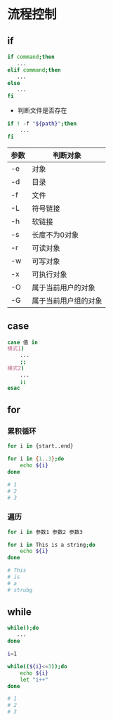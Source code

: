 <!--
 * @Description: 
 * @Version: 1.0
 * @Author: DaLao
 * @Email:  
 * @Date: 2021-07-08 14:50:52
 * @LastEditors: dalao
 * @LastEditTime: 2023-04-15 10:52:08
-->

# 流程控制

## if

```sh
if command;then
   ...
elif command;then
   ...
else
   ...
fi
```

- 判断文件是否存在
  
```sh
if ! -f "${path}";then
    ...    
fi
```

| 参数 | 判断对象             |
| ---- | -------------------- |
| -e   | 对象                 |
| -d   | 目录                 |
| -f   | 文件                 |
| -L   | 符号链接             |
| -h   | 软链接               |
| -s   | 长度不为0对象        |
| -r   | 可读对象             |
| -w   | 可写对象             |
| -x   | 可执行对象           |
| -O   | 属于当前用户的对象   |
| -G   | 属于当前用户组的对象 |

## case

```sh
case 值 in
模式1)
    ...
    ;;
模式2)
    ...
    ;;
esac
```

## for

### 累积循环

```sh
for i in {start..end}
```

```sh
for i in {1..3};do
    echo ${i}
done

# 1
# 2
# 3
```

### 遍历

```sh
for i in 参数1 参数2 参数3
```

```sh
for i in This is a string;do
    echo ${i}
done

# This
# is
# a
# strubg
```

## while

```sh
while();do
   ...
done
```

```sh
i=1

while((${i}<=3));do
    echo ${i}
    let "i++" 
done

# 1
# 2
# 3
```
